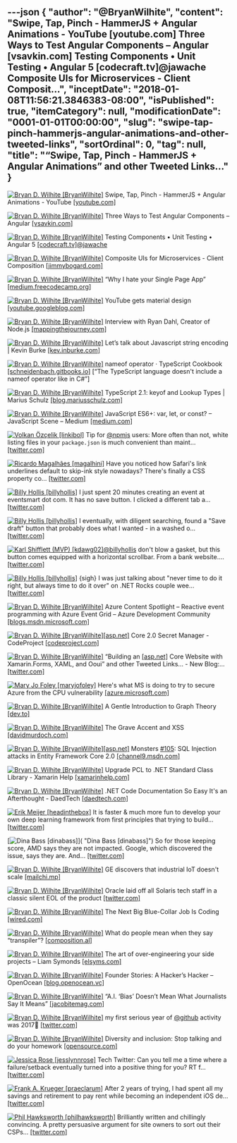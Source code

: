 ---json
{
  "author": "@BryanWilhite",
  "content": "Swipe, Tap, Pinch - HammerJS + Angular Animations - YouTube [youtube.com] Three Ways to Test Angular Components – Angular [vsavkin.com] Testing Components • Unit Testing • Angular 5 [codecraft.tv]@jawache Composite UIs for Microservices - Client Composit...",
  "inceptDate": "2018-01-08T11:56:21.3846383-08:00",
  "isPublished": true,
  "itemCategory": null,
  "modificationDate": "0001-01-01T00:00:00",
  "slug": "swipe-tap-pinch-hammerjs-angular-animations-and-other-tweeted-links",
  "sortOrdinal": 0,
  "tag": null,
  "title": "“Swipe, Tap, Pinch - HammerJS + Angular Animations” and other Tweeted Links…"
}
---

[<img alt="Bryan D. Wilhite [BryanWilhite]" src="https://songhay.blob.core.windows.net/shared-social-twitter/BryanWilhite.jpeg">](http://t.co/UNdqV0Z1zz "Bryan D. Wilhite [BryanWilhite]") Swipe, Tap, Pinch - HammerJS + Angular Animations - YouTube [[youtube.com]](https://www.youtube.com/watch?v=5Z2C0wy4bmg)

[<img alt="Bryan D. Wilhite [BryanWilhite]" src="https://songhay.blob.core.windows.net/shared-social-twitter/BryanWilhite.jpeg">](http://t.co/UNdqV0Z1zz "Bryan D. Wilhite [BryanWilhite]") Three Ways to Test Angular Components – Angular [[vsavkin.com]](https://vsavkin.com/three-ways-to-test-angular-2-components-dcea8e90bd8d)

[<img alt="Bryan D. Wilhite [BryanWilhite]" src="https://songhay.blob.core.windows.net/shared-social-twitter/BryanWilhite.jpeg">](http://t.co/UNdqV0Z1zz "Bryan D. Wilhite [BryanWilhite]") Testing Components • Unit Testing • Angular 5 [[codecraft.tv]](https://codecraft.tv/courses/angular/unit-testing/components/)[@jawache](http://twitter.com/jawache)

[<img alt="Bryan D. Wilhite [BryanWilhite]" src="https://songhay.blob.core.windows.net/shared-social-twitter/BryanWilhite.jpeg">](http://t.co/UNdqV0Z1zz "Bryan D. Wilhite [BryanWilhite]") Composite UIs for Microservices - Client Composition [[jimmybogard.com]](https://jimmybogard.com/composite-uis-for-microservices-client-composition/)

[<img alt="Bryan D. Wilhite [BryanWilhite]" src="https://songhay.blob.core.windows.net/shared-social-twitter/BryanWilhite.jpeg">](http://t.co/UNdqV0Z1zz "Bryan D. Wilhite [BryanWilhite]") “Why I hate your Single Page App” [[medium.freecodecamp.org]](https://medium.freecodecamp.org/why-i-hate-your-single-page-app-f08bb4ff9134)

[<img alt="Bryan D. Wilhite [BryanWilhite]" src="https://songhay.blob.core.windows.net/shared-social-twitter/BryanWilhite.jpeg">](http://t.co/UNdqV0Z1zz "Bryan D. Wilhite [BryanWilhite]") YouTube gets material design [[youtube.googleblog.com]](https://youtube.googleblog.com/2017/08/a-new-youtube-look-that-works-for-you.html)

[<img alt="Bryan D. Wilhite [BryanWilhite]" src="https://songhay.blob.core.windows.net/shared-social-twitter/BryanWilhite.jpeg">](http://t.co/UNdqV0Z1zz "Bryan D. Wilhite [BryanWilhite]") Interview with Ryan Dahl, Creator of Node.js [[mappingthejourney.com]](https://www.mappingthejourney.com/single-post/2017/08/31/Episode-8-Interview-with-Ryan-Dahl-Creator-of-Nodejs)

[<img alt="Bryan D. Wilhite [BryanWilhite]" src="https://songhay.blob.core.windows.net/shared-social-twitter/BryanWilhite.jpeg">](http://t.co/UNdqV0Z1zz "Bryan D. Wilhite [BryanWilhite]") Let’s talk about Javascript string encoding | Kevin Burke [[kev.inburke.com]](https://kev.inburke.com/kevin/node-js-string-encoding/)

[<img alt="Bryan D. Wilhite [BryanWilhite]" src="https://songhay.blob.core.windows.net/shared-social-twitter/BryanWilhite.jpeg">](http://t.co/UNdqV0Z1zz "Bryan D. Wilhite [BryanWilhite]") nameof operator · TypeScript Cookbook [[schneidenbach.gitbooks.io]](https://schneidenbach.gitbooks.io/typescript-cookbook/nameof-operator.html) [“The TypeScript language doesn't include a nameof operator like in C#”] 

[<img alt="Bryan D. Wilhite [BryanWilhite]" src="https://songhay.blob.core.windows.net/shared-social-twitter/BryanWilhite.jpeg">](http://t.co/UNdqV0Z1zz "Bryan D. Wilhite [BryanWilhite]") TypeScript 2.1: keyof and Lookup Types | Marius Schulz [[blog.mariusschulz.com]](https://blog.mariusschulz.com/2017/01/06/typescript-2-1-keyof-and-lookup-types)

[<img alt="Bryan D. Wilhite [BryanWilhite]" src="https://songhay.blob.core.windows.net/shared-social-twitter/BryanWilhite.jpeg">](http://t.co/UNdqV0Z1zz "Bryan D. Wilhite [BryanWilhite]") JavaScript ES6+: var, let, or const? – JavaScript Scene – Medium [[medium.com]](https://medium.com/javascript-scene/javascript-es6-var-let-or-const-ba58b8dcde75)

[<img alt="Volkan Özçelik [linkibol]" src="https://songhay.blob.core.windows.net/shared-social-twitter/linkibol.jpeg">](http://t.co/BPsO8n4BcN "Volkan Özçelik [linkibol]") Tip for [@npmjs](http://twitter.com/npmjs) users: More often than not, white listing files in your `package.json` is much convenient than maint… [[twitter.com]](https://twitter.com/i/web/status/950238510123855872)

[<img alt="Ricardo Magalhães [magalhini]" src="https://songhay.blob.core.windows.net/shared-social-twitter/magalhini.jpg">](http://t.co/geTydTEGPb "Ricardo Magalhães [magalhini]") Have you noticed how Safari's link underlines default to skip-ink style nowadays? There's finally a CSS property co… [[twitter.com]](https://twitter.com/i/web/status/949780248475983873)

[<img alt="Billy Hollis [billyhollis]" src="https://songhay.blob.core.windows.net/shared-social-twitter/billyhollis.jpg">](https://t.co/LvJEYRzwk5 "Billy Hollis [billyhollis]") I just spent 20 minutes creating an event at eventsmart dot com. It has no save button. I clicked a different tab a… [[twitter.com]](https://twitter.com/i/web/status/949085061114187776)

[<img alt="Billy Hollis [billyhollis]" src="https://songhay.blob.core.windows.net/shared-social-twitter/billyhollis.jpg">](https://t.co/LvJEYRzwk5 "Billy Hollis [billyhollis]") I eventually, with diligent searching, found a "Save draft" button that probably does what I wanted - in a washed o… [[twitter.com]](https://twitter.com/i/web/status/949087304148291584)

[<img alt="Karl Shifflett (MVP) [kdawg02]" src="https://songhay.blob.core.windows.net/shared-social-twitter/kdawg02.jpg">](https://t.co/Gf3YyFWrob "Karl Shifflett (MVP) [kdawg02]")[@billyhollis](http://twitter.com/billyhollis) don't blow a gasket, but this button comes equipped with a horizontal scrollbar. From a bank website.… [[twitter.com]](https://twitter.com/i/web/status/950074107223257090)

[<img alt="Billy Hollis [billyhollis]" src="https://songhay.blob.core.windows.net/shared-social-twitter/billyhollis.jpg">](https://t.co/LvJEYRzwk5 "Billy Hollis [billyhollis]") {sigh} I was just talking about "never time to do it right, but always time to do it over" on .NET Rocks couple wee… [[twitter.com]](https://twitter.com/i/web/status/950078104873132032)

[<img alt="Bryan D. Wilhite [BryanWilhite]" src="https://songhay.blob.core.windows.net/shared-social-twitter/BryanWilhite.jpeg">](http://t.co/UNdqV0Z1zz "Bryan D. Wilhite [BryanWilhite]") Azure Content Spotlight – Reactive event programming with Azure Event Grid – Azure Development Community [[blogs.msdn.microsoft.com]](https://blogs.msdn.microsoft.com/azuredev/2017/08/31/azure-content-spotlight-reactive-event-programming-with-azure-event-grid/)

[<img alt="Bryan D. Wilhite [BryanWilhite]" src="https://songhay.blob.core.windows.net/shared-social-twitter/BryanWilhite.jpeg">](http://t.co/UNdqV0Z1zz "Bryan D. Wilhite [BryanWilhite]")[[asp.net]](http://ASP.NET) Core 2.0 Secret Manager - CodeProject [[codeproject.com]](https://www.codeproject.com/Articles/1203951/ASP-NET-Core-Secret-Manager)

[<img alt="Bryan D. Wilhite [BryanWilhite]" src="https://songhay.blob.core.windows.net/shared-social-twitter/BryanWilhite.jpeg">](http://t.co/UNdqV0Z1zz "Bryan D. Wilhite [BryanWilhite]") “Building an [[asp.net]](http://ASP.NET) Core Website with Xamarin.Forms, XAML, and Ooui” and other Tweeted Links… - New Blog:… [[twitter.com]](https://twitter.com/i/web/status/948706230708695041)

[<img alt="Mary Jo Foley [maryjofoley]" src="https://songhay.blob.core.windows.net/shared-social-twitter/maryjofoley.png">](http://t.co/qJf6Vbi9nq "Mary Jo Foley [maryjofoley]") Here's what MS is doing to try to secure Azure from the CPU vulnerability [[azure.microsoft.com]](https://azure.microsoft.com/en-us/blog/securing-azure-customers-from-cpu-vulnerability/)

[<img alt="Bryan D. Wilhite [BryanWilhite]" src="https://songhay.blob.core.windows.net/shared-social-twitter/BryanWilhite.jpeg">](http://t.co/UNdqV0Z1zz "Bryan D. Wilhite [BryanWilhite]") A Gentle Introduction to Graph Theory [[dev.to]](https://dev.to/vaidehijoshi/a-gentle-introduction-to-graph-theory)

[<img alt="Bryan D. Wilhite [BryanWilhite]" src="https://songhay.blob.core.windows.net/shared-social-twitter/BryanWilhite.jpeg">](http://t.co/UNdqV0Z1zz "Bryan D. Wilhite [BryanWilhite]") The Grave Accent and XSS [[davidmurdoch.com]](https://davidmurdoch.com/2017/09/02/the-grave-accent-and-xss/)

[<img alt="Bryan D. Wilhite [BryanWilhite]" src="https://songhay.blob.core.windows.net/shared-social-twitter/BryanWilhite.jpeg">](http://t.co/UNdqV0Z1zz "Bryan D. Wilhite [BryanWilhite]")[[asp.net]](http://ASP.NET) Monsters [#105](http://twitter.com/search?q=%23105): SQL Injection attacks in Entity Framework Core 2.0 [[channel9.msdn.com]](https://channel9.msdn.com/Series/aspnetmonsters/ASPNET-Monsters-105-SQL-Injection-attacks-in-Entity-Framework-Core-20)

[<img alt="Bryan D. Wilhite [BryanWilhite]" src="https://songhay.blob.core.windows.net/shared-social-twitter/BryanWilhite.jpeg">](http://t.co/UNdqV0Z1zz "Bryan D. Wilhite [BryanWilhite]") Upgrade PCL to .NET Standard Class Library - Xamarin Help [[xamarinhelp.com]](https://xamarinhelp.com/upgrade-pcl-net-standard-class-library/)

[<img alt="Bryan D. Wilhite [BryanWilhite]" src="https://songhay.blob.core.windows.net/shared-social-twitter/BryanWilhite.jpeg">](http://t.co/UNdqV0Z1zz "Bryan D. Wilhite [BryanWilhite]") .NET Code Documentation So Easy It's an Afterthought - DaedTech [[daedtech.com]](https://www.daedtech.com/net-code-documentation-easy-afterthought/)

[<img alt="Erik Meijer [headinthebox]" src="https://songhay.blob.core.windows.net/shared-social-twitter/headinthebox.jpeg">](http://t.co/LX6r9PgJAw "Erik Meijer [headinthebox]") It is faster &amp; much more fun to develop your own deep learning framework from first principles that trying to build… [[twitter.com]](https://twitter.com/i/web/status/949397157068484608)

[<img alt="Dina Bass [dinabass]" src="https://songhay.blob.core.windows.net/shared-social-twitter/dinabass.jpg">]( "Dina Bass [dinabass]") So for those keeping score, AMD says they are not impacted. Google, which discovered the issue, says they are. And… [[twitter.com]](https://twitter.com/i/web/status/948681855997480960)

[<img alt="Bryan D. Wilhite [BryanWilhite]" src="https://songhay.blob.core.windows.net/shared-social-twitter/BryanWilhite.jpeg">](http://t.co/UNdqV0Z1zz "Bryan D. Wilhite [BryanWilhite]") GE discovers that industrial IoT doesn't scale [[mailchi.mp]](http://mailchi.mp/iotpodcast/stacey-on-iot-if-ge-cant-master-industrial-iot-who-can)

[<img alt="Bryan D. Wilhite [BryanWilhite]" src="https://songhay.blob.core.windows.net/shared-social-twitter/BryanWilhite.jpeg">](http://t.co/UNdqV0Z1zz "Bryan D. Wilhite [BryanWilhite]") Oracle laid off all Solaris tech staff in a classic silent EOL of the product [[twitter.com]](https://twitter.com/webmink/status/904081073256243201)

[<img alt="Bryan D. Wilhite [BryanWilhite]" src="https://songhay.blob.core.windows.net/shared-social-twitter/BryanWilhite.jpeg">](http://t.co/UNdqV0Z1zz "Bryan D. Wilhite [BryanWilhite]") The Next Big Blue-Collar Job Is Coding [[wired.com]](https://www.wired.com/2017/02/programming-is-the-new-blue-collar-job/)

[<img alt="Bryan D. Wilhite [BryanWilhite]" src="https://songhay.blob.core.windows.net/shared-social-twitter/BryanWilhite.jpeg">](http://t.co/UNdqV0Z1zz "Bryan D. Wilhite [BryanWilhite]") What do people mean when they say “transpiler”? [[composition.al]](http://composition.al/blog/2017/07/30/what-do-people-mean-when-they-say-transpiler)

[<img alt="Bryan D. Wilhite [BryanWilhite]" src="https://songhay.blob.core.windows.net/shared-social-twitter/BryanWilhite.jpeg">](http://t.co/UNdqV0Z1zz "Bryan D. Wilhite [BryanWilhite]") The art of over-engineering your side projects – Liam Symonds [[elsyms.com]](https://elsyms.com/the-art-of-over-engineering-your-side-projects/)

[<img alt="Bryan D. Wilhite [BryanWilhite]" src="https://songhay.blob.core.windows.net/shared-social-twitter/BryanWilhite.jpeg">](http://t.co/UNdqV0Z1zz "Bryan D. Wilhite [BryanWilhite]") Founder Stories: A Hacker’s Hacker – OpenOcean [[blog.openocean.vc]](https://blog.openocean.vc/founder-stories-a-hackers-hacker-6d5054c90564)

[<img alt="Bryan D. Wilhite [BryanWilhite]" src="https://songhay.blob.core.windows.net/shared-social-twitter/BryanWilhite.jpeg">](http://t.co/UNdqV0Z1zz "Bryan D. Wilhite [BryanWilhite]") “A.I. ‘Bias’ Doesn’t Mean What Journalists Say It Means” [[jacobitemag.com]](https://jacobitemag.com/2017/08/29/a-i-bias-doesnt-mean-what-journalists-want-you-to-think-it-means/)

[<img alt="Bryan D. Wilhite [BryanWilhite]" src="https://songhay.blob.core.windows.net/shared-social-twitter/BryanWilhite.jpeg">](http://t.co/UNdqV0Z1zz "Bryan D. Wilhite [BryanWilhite]") my first serious year of [@github](http://twitter.com/github) activity was 2017🧐 [[twitter.com]](https://twitter.com/BryanWilhite/status/948004998226493440/photo/1)

[<img alt="Bryan D. Wilhite [BryanWilhite]" src="https://songhay.blob.core.windows.net/shared-social-twitter/BryanWilhite.jpeg">](http://t.co/UNdqV0Z1zz "Bryan D. Wilhite [BryanWilhite]") Diversity and inclusion: Stop talking and do your homework [[opensource.com]](https://opensource.com/article/17/9/diversity-and-inclusion-innovation)

[<img alt="Jessica Rose [jesslynnrose]" src="https://songhay.blob.core.windows.net/shared-social-twitter/jesslynnrose.jpg">](https://t.co/WXPi0Gcgn5 "Jessica Rose [jesslynnrose]") Tech Twitter: Can you tell me a time where a failure/setback eventually turned into a positive thing for you? RT f… [[twitter.com]](https://twitter.com/i/web/status/949334086295916545)

[<img alt="Frank A. Krueger [praeclarum]" src="https://songhay.blob.core.windows.net/shared-social-twitter/praeclarum.jpg">](http://t.co/x1L9wCpO59 "Frank A. Krueger [praeclarum]") After 2 years of trying, I had spent all my savings and retirement to pay rent while becoming an independent iOS de… [[twitter.com]](https://twitter.com/i/web/status/950081395862290432)

[<img alt="Phil Hawksworth [philhawksworth]" src="https://songhay.blob.core.windows.net/shared-social-twitter/philhawksworth.jpg">](https://t.co/NS5sHXO6oW "Phil Hawksworth [philhawksworth]") Brilliantly written and chillingly convincing. A pretty persuasive argument for site owners to sort out their CSPs… [[twitter.com]](https://twitter.com/i/web/status/949653576372178944)

